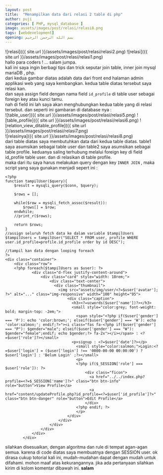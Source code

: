 ```yaml
---
layout: post
title:  "Menampilkan data dari relasi 2 table di php"
author: puji
categories: [ PHP, mysql_database ]
image: assets/images/post/relasi/relasi8.png
tags: [webdevelopment]
opening: بسم الله الرحمن الرحيم
---  
```

![relasi]({{ site.url }}/assets/images/post/relasi/relasi2.png)
![relasi]({{ site.url }}/assets/images/post/relasi/relasi1.png)  
hallo para coders ! ... salam jumpa.  
kali ini saya ingin berbagi tips dan trick seputar join table, inner join mysql mariaDB , php.  
dari kedua gambar diatas adalah data dari front end halaman admin applikasi web yang saya kembangkan. kedua table diatas tersebut saya relasi kan.  
dan saya assign field dengan nama field ```id_profile``` di table user sebagai foreign key atau kunci tamu.  
nah di field ini lah saya akan menghubungkan kedua table yang di relasi tersebut. dan seperti ini gambaran di database nya :  
![table_user]({{ site.url }}/assets/images/post/relasi/relasi5.png)
![table_profile]({{ site.url }}/assets/images/post/relasi/relasi6.png)
![relation_view_ditable_profile]({{ site.url }}/assets/images/post/relasi/relasi7.png)  
![relasinya]({{ site.url }}/assets/images/post/relasi/relasi8.png)  
dari table diatas saya membutuhkan data dari kedua table diatas. table1 saya asumsikan sebagai table user dan table2 saya asumsikan sebagai table profile. keduanya saling terhubung melalui foreign key di  field id_profile table user. dan di relasikan di table profile.  
maka dari itu saya harus melakukan query dengan key ```INNER JOIN``` , maka script yang saya gunakan menjadi sepert ini :  

```
<?php
function tampilUser($query){
	$result = mysqli_query($conn, $query);

	$rows = [];

	while($row = mysqli_fetch_assoc($result)):
		$rows[] = $row;
	endwhile;
	//print_r($rows);

	return $rows;
}
//assign seluruh fetch data ke dalam variable $tampilUsers
$tampilUsers = tampilUser("SELECT * FROM user, profile WHERE user.id_profile=profile.id_profile order by id DESC");

//tampil kan data dengan looping foreach
?>
<div class="container">
    <div class="row">
    <?php foreach($tampilUsers as $user): ?>
            <div class="d-flex justify-content-around">
                <div class="card" style="width: 18rem;">
                    <div class="text-center">
                      <div class="thumbnail">
                        <img src="assets/img/user/<?=$user['avatar']; ?>" alt="..." class="img-responsive" width="100" height="95">
                            <div class="caption">
                              <h3><?=ucwords($user['name'])?></h3>
                              <small style="color:grey; font-weight: bold; margin-top: -2em;">
                                <span style="<?php if($user['gender'] === 'P'): echo 'color:brown;'; elseif($user['gender'] === 'W'): echo 'color:salmon;'; endif;?>"><i class="fas fa-<?php if($user['gender'] === "P"): $gender="male"; elseif($user['gender'] === "W"): $gender="female";endif; echo $gender;?> fa-2x"></i></span> : <?=$user['role']?></small>
                              <p>signup : <?=$user['date']?></p>
                                <small style="color:salmon;">Login:<?=$user['login'] = ($user['login'] !== '0000-00-00 00:00:00') ? $user['login'] : 'Belum Login' ;?></small>
                                <p>
                                <?php if($_SESSION['role'] === $user['role']): ?>
                                    <div class="ficon">
                                      <a href="../../index.php?profile=<?=$_SESSION['name']?>" class="btn btn-info" role="button">View Profile</a> 
                                      <a href="content/updateProfile.php?id_profile=<?=$user['id_profile']?>" class="btn btn-danger" role="button">Edit Profile</a>
                                    </div>
                                <?php endif; ?>
                                </p>
                            </div>
                        </div>
                    </div>
                </div>
            </div>
        </div>
```  

silahkan disesuaikan, dengan algoritma dan rule di tempat agan-agan semua. karena di code diatas saya membuatnya dengan SESSION user. ok dirasa cukup totorial kali ini, mudah-mudahan dapat dengan mudah untuk difahami. mohon maaf atas kekurangannya. jika ada pertanyaan silahkan kirim di kolom komentar dibawah ini. 
**salam**



